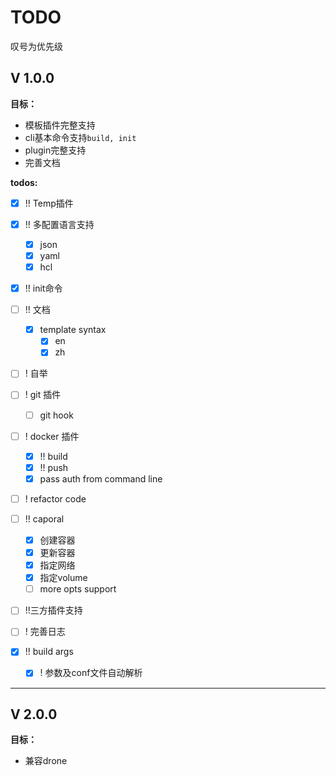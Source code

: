 # TODO

叹号为优先级

## V 1.0.0

**目标：**

* 模板插件完整支持
* cli基本命令支持`build, init`
* plugin完整支持
* 完善文档

**todos:**

- [x] !! Temp插件
- [x] !! 多配置语言支持
    - [x] json
    - [x] yaml
    - [x] hcl
- [x] !! init命令
- [ ] !! 文档
    - [x] template syntax
        - [x] en
        - [x] zh
- [ ] ! 自举
- [ ] ! git 插件
    - [ ] git hook
- [ ] ! docker 插件
    - [x] !! build
    - [x] !! push
    - [x] pass auth from command line
- [ ] ! refactor code
- [ ] !! caporal
    - [x] 创建容器
    - [x] 更新容器
    - [x] 指定网络
    - [x] 指定volume
    - [ ] more opts support
    
- [ ] !!三方插件支持
    
- [ ] ! 完善日志
- [x] !! build args
    - [x] ! 参数及conf文件自动解析

----

## V 2.0.0

**目标：**

* 兼容drone
